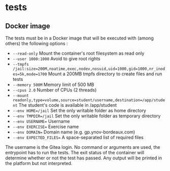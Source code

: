 # tests

## Docker image

The tests must be in a Docker image that will be executed with (among others) the following options :

- `--read-only` Mount the container's root filesystem as read only
- `--user 1000:1000` Avoid to give root rights
- `--tmpfs /jail:size=200M,noatime,exec,nodev,nosuid,uid=1000,gid=1000,nr_inodes=5k,mode=1700` Mount a 200MB tmpfs directory to create files and run tests
- `--memory 500M` Memory limit of 500 MB
- `--cpus 2.0` Number of CPUs (2 threads)
- `--mount readonly,type=volume,source=student/username,destination=/app/student` The student's code is available in /app/student
- `--env HOME=/jail` Set the only writable folder as home directory
- `--env TMPDIR=/jail` Set the only writable folder as temporary directory
- `--env USERNAME=` Username
- `--env EXERCISE=` Exercise name
- `--env DOMAIN=` Domain name (e.g. gp.ynov-bordeaux.com)
- `--env EXPECTED_FILES=` A space-separated list of required files

The username is the Gitea login.
No command or arguments are used, the entrypoint has to run the tests.
The exit status of the container will determine whether or not the test has passed.
Any output will be printed in the platform but not interpreted.
